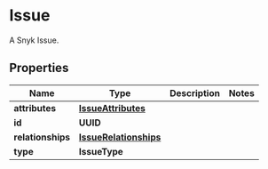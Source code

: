 

# Issue

A Snyk Issue.

## Properties

| Name | Type | Description | Notes |
|------------ | ------------- | ------------- | -------------|
|**attributes** | [**IssueAttributes**](IssueAttributes.md) |  |  |
|**id** | **UUID** |  |  |
|**relationships** | [**IssueRelationships**](IssueRelationships.md) |  |  |
|**type** | **IssueType** |  |  |



